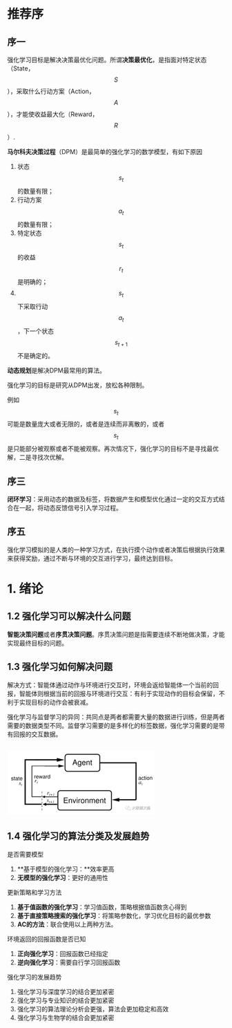 # 推荐序

## 序一

强化学习目标是解决决策最优化问题。所谓**决策最优化**，是指面对特定状态（State，$$S$$），采取什么行动方案（Action，$$A$$），才能使收益最大化（Reward，$$R$$）.

**马尔科夫决策过程**（DPM）是最简单的强化学习的数学模型，有如下原因

1. 状态$$s_t$$的数量有限；
2. 行动方案$$a_t$$的数量有限；
3. 特定状态$$s_t$$的收益$$r_t$$是明确的；
4. $$s_t$$下采取行动$$a_t$$，下一个状态$$s_{t+1}$$不是确定的。

**动态规划**是解决DPM最常用的算法。

强化学习的目标是研究从DPM出发，放松各种限制。

例如$$s_t$$可能是数量庞大或者无限的，或者是连续而非离散的，或者$$s_t$$是只能部分被观察或者不能被观察。再次情况下，强化学习的目标不是寻找最优解，二是寻找次优解。

## 序三

**闭环学习**：采用动态的数据及标签，将数据产生和模型优化通过一定的交互方式结合在一起，将动态反馈信号引入学习过程。

## 序五

强化学习模拟的是人类的一种学习方式，在执行摸个动作或者决策后根据执行效果来获得奖励，通过不断与环境的交互进行学习，最终达到目标。

# 1. 绪论

## 1.2 强化学习可以解决什么问题

**智能决策问题**或者**序贯决策问题**。序贯决策问题是指需要连续不断地做决策，才能实现最终目标的问题。

## 1.3 强化学习如何解决问题

解决方式：智能体通过动作与环境进行交互时，环境会返给智能体一个当前的回报，智能体则根据当前的回报与环境进行交互：有利于实现动作的目标会保留，不利于实现目标的动作会被衰减。

强化学习与监督学习的异同：共同点是两者都需要大量的数据进行训练，但是两者需要的数据类型不同。监督学习需要的是多样化的标签数据，强化学习需要的是带有回报的交互数据。

## ![](/assets/dl_1_1.png)

## 1.4 强化学习的算法分类及发展趋势

是否需要模型

1. **基于模型的强化学习：**效率更高
2. **无模型的强化学习**：更好的通用性

更新策略和学习方法

1. **基于值函数的强化学习**：学习值函数，策略根据值函数贪心得到
2. **基于直接策略搜索的强化学习**：将策略参数化，学习优化目标的最优参数
3. **AC的方法**：联合使用以上两种方法。

环境返回的回报函数是否已知

1. **正向强化学习**：回报函数已经指定
2. **逆向强化学习**：需要自行学习回报函数

强化学习的发展趋势

1. 强化学习与深度学习的结合更加紧密
2. 强化学习与专业知识的结合更加紧密
3. 强化学习的算法理论分析会更强，算法会更加稳定和高效
4. 强化学习与生物学的结合会更加紧密




